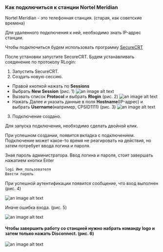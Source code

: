 
### Как подключиться к станции Nortel Meridian

Nortel Meridian - это телефонная станция. (старая, как советские времена)

Для удаленного подключения к ней, необходимо знать IP-адрес станции. 

Чтобы подключиться будем использовать программу [SecureCRT](https://www.vandyke.com/download/securecrt/download.html)

После установки запустите SecureCRT. Будем устанавливать соединение по протоколу RLogin:

1. Запустить SecureCRT.
2. Создать новую сессию.
  -  Правой кнопкой нажать по __Sessions__ 
  - Выбрать __New Session__ (рис. 1)
  ![an image alt text](http://lepotuli.ru/merkulov/images/1image1.jpg "рис. 1")
  - Вызвать список __Protocol__ и выбрать __Rlogin__ (рис. 2)
  ![an image alt text](http://lepotuli.ru/merkulov/images/1image2.JPG "рис. 2")
  - Нажать Далее и указать данные в поля __Hostname__(IP-адрес) и выбрать __Username__(например, CPSID1111) (рис. 3)
  ![an image alt text](http://lepotuli.ru/merkulov/images/1image3.JPG "рис. 3")
3. Подключение создано.

Для запуска подключения, необходимо сделать двойной клик.

При успешном создании, появится вкладка с подключением. Подключение может какое-то время не реагировать на действия, но затем потребует ввода логина и пароля.

Зная пароль администратора. Ввод логина и пароля, стоит завершать нажатием кнопки Enter

```javascript
logi Имя_пользователя
Ввести пароль
```

При успешной аутентификации появится сообщение, что вход выполнен (рис. 4) 

![an image alt text](http://lepotuli.ru/merkulov/images/1image4.JPG "рис. 4")

Иначе ошибка входа. (рис. 5)

![an image alt text](http://lepotuli.ru/merkulov/images/1image5.JPG "рис. 5")

#### Чтобы завершить работу со станцией нужно набрать команду __logo__ и затем только нажать __Disconnect__. (рис. 6)

![an image alt text](http://lepotuli.ru/merkulov/images/1image6.JPG "рис. 6")

